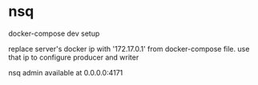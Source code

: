 # nsq
docker-compose dev setup

replace server's docker ip with '172.17.0.1' from docker-compose file. 
use that ip to configure producer and writer

nsq admin available at 0.0.0.0:4171
